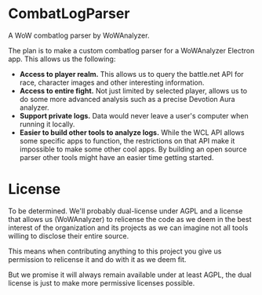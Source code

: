 # CombatLogParser
A WoW combatlog parser by WoWAnalyzer.

The plan is to make a custom combatlog parser for a WoWAnalyzer Electron app. This allows us the following:

* **Access to player realm.** This allows us to query the battle.net API for race, character images and other interesting information.
* **Access to entire fight.** Not just limited by selected player, allows us to do some more advanced analysis such as a precise Devotion Aura analyzer.
* **Support private logs.** Data would never leave a user's computer when running it locally.
* **Easier to build other tools to analyze logs.** While the WCL API allows some specific apps to function, the restrictions on that API make it impossible to make some other cool apps. By building an open source parser other tools might have an easier time getting started.

# License

To be determined. We'll probably dual-license under AGPL and a license that allows us (WoWAnalyzer) to relicense the code as we deem in the best interest of the organization and its projects as we can imagine not all tools willing to disclose their entire source.

This means when contributing anything to this project you give us permission to relicense it and do with it as we deem fit.

But we promise it will always remain available under at least AGPL, the dual license is just to make more permissive licenses possible.
